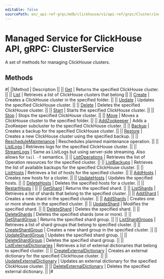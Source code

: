 ```yaml
---
editable: false
sourcePath: en/_api-ref-grpc/mdb/clickhouse/v1/api-ref/grpc/Cluster/index.md
---
```


# Managed Service for ClickHouse API, gRPC: ClusterService

A set of methods for managing ClickHouse clusters.

## Methods

#|
||Method | Description ||
|| [Get](get.md) | Returns the specified ClickHouse cluster. ||
|| [List](list.md) | Retrieves a list of ClickHouse clusters that belong ||
|| [Create](create.md) | Creates a ClickHouse cluster in the specified folder. ||
|| [Update](update.md) | Updates the specified ClickHouse cluster. ||
|| [Delete](delete.md) | Deletes the specified ClickHouse cluster. ||
|| [Start](start.md) | Starts the specified ClickHouse cluster. ||
|| [Stop](stop.md) | Stops the specified ClickHouse cluster. ||
|| [Move](move.md) | Moves a ClickHouse cluster to the specified folder. ||
|| [AddZookeeper](addZookeeper.md) | Adds a ZooKeeper subcluster to the specified ClickHouse cluster. ||
|| [Backup](backup.md) | Creates a backup for the specified ClickHouse cluster. ||
|| [Restore](restore.md) | Creates a new ClickHouse cluster using the specified backup. ||
|| [RescheduleMaintenance](rescheduleMaintenance.md) | Reschedules planned maintenance operation. ||
|| [ListLogs](listLogs.md) | Retrieves logs for the specified ClickHouse cluster. ||
|| [StreamLogs](streamLogs.md) | Same as ListLogs but using server-side streaming. Also allows for `tail -f` semantics. ||
|| [ListOperations](listOperations.md) | Retrieves the list of Operation resources for the specified cluster. ||
|| [ListBackups](listBackups.md) | Retrieves the list of available backups for the specified ClickHouse cluster. ||
|| [ListHosts](listHosts.md) | Retrieves a list of hosts for the specified cluster. ||
|| [AddHosts](addHosts.md) | Creates new hosts for a cluster. ||
|| [UpdateHosts](updateHosts.md) | Updates the specified hosts. ||
|| [DeleteHosts](deleteHosts.md) | Deletes the specified hosts for a cluster. ||
|| [RestartHosts](restartHosts.md) |  ||
|| [GetShard](getShard.md) | Returns the specified shard. ||
|| [ListShards](listShards.md) | Retrieves a list of shards that belong to the specified cluster. ||
|| [AddShard](addShard.md) | Creates a new shard in the specified cluster. ||
|| [AddShards](addShards.md) | Creates one or more shards in the specified cluster. ||
|| [UpdateShard](updateShard.md) | Modifies the specified shard. ||
|| [DeleteShard](deleteShard.md) | Deletes the specified shard. ||
|| [DeleteShards](deleteShards.md) | Deletes the specified shards (one or more). ||
|| [GetShardGroup](getShardGroup.md) | Returns the specified shard group. ||
|| [ListShardGroups](listShardGroups.md) | Retrieves a list of shard groups that belong to specified cluster. ||
|| [CreateShardGroup](createShardGroup.md) | Creates a new shard group in the specified cluster. ||
|| [UpdateShardGroup](updateShardGroup.md) | Updates the specified shard group. ||
|| [DeleteShardGroup](deleteShardGroup.md) | Deletes the specified shard group. ||
|| [ListExternalDictionaries](listExternalDictionaries.md) | Retrieves a list of external dictionaries that belong to specified cluster. ||
|| [CreateExternalDictionary](createExternalDictionary.md) | Creates an external dictionary for the specified ClickHouse cluster. ||
|| [UpdateExternalDictionary](updateExternalDictionary.md) | Updates an external dictionary for the specified ClickHouse cluster. ||
|| [DeleteExternalDictionary](deleteExternalDictionary.md) | Deletes the specified external dictionary. ||
|#